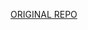 <a class="btn btn-primary d-block d-lg-inline-block ml-lg-3" href="http://tinyurl.com/srcbolte" target="_blank" rel="noopener">ORIGINAL REPO</a>
